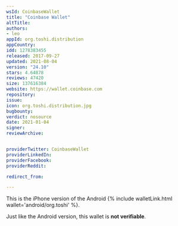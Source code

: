 ```yaml
---
wsId: CoinbaseWallet
title: "Coinbase Wallet"
altTitle: 
authors:
- leo
appId: org.toshi.distribution
appCountry: 
idd: 1278383455
released: 2017-09-27
updated: 2021-08-04
version: "24.10"
stars: 4.64878
reviews: 47420
size: 137616384
website: https://wallet.coinbase.com
repository: 
issue: 
icon: org.toshi.distribution.jpg
bugbounty: 
verdict: nosource
date: 2021-01-04
signer: 
reviewArchive:


providerTwitter: CoinbaseWallet
providerLinkedIn: 
providerFacebook: 
providerReddit: 

redirect_from:

---
```


This is the iPhone version of the Android
{% include walletLink.html wallet='android/org.toshi' %}.

Just like the Android version, this wallet is **not verifiable**.
